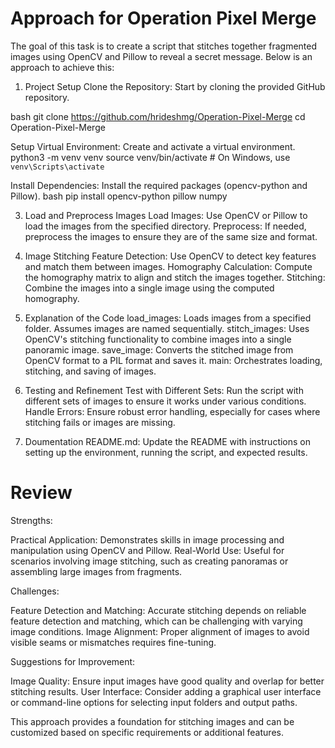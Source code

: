 # Approach for Operation Pixel Merge
The goal of this task is to create a script that stitches together fragmented images using OpenCV and Pillow to reveal a secret message. Below is an approach to achieve this:

1. Project Setup
Clone the Repository: Start by cloning the provided GitHub repository.

bash
git clone https://github.com/hrideshmg/Operation-Pixel-Merge
cd Operation-Pixel-Merge

Setup Virtual Environment: Create and activate a virtual environment.
python3 -m venv venv
source venv/bin/activate  # On Windows, use `venv\Scripts\activate`

Install Dependencies: Install the required packages (opencv-python and Pillow).
bash
pip install opencv-python pillow numpy

3. Load and Preprocess Images
Load Images: Use OpenCV or Pillow to load the images from the specified directory.
Preprocess: If needed, preprocess the images to ensure they are of the same size and format.

5. Image Stitching
Feature Detection: Use OpenCV to detect key features and match them between images.
Homography Calculation: Compute the homography matrix to align and stitch the images together.
Stitching: Combine the images into a single image using the computed homography.

6. Explanation of the Code
load_images: Loads images from a specified folder. Assumes images are named sequentially.
stitch_images: Uses OpenCV's stitching functionality to combine images into a single panoramic image.
save_image: Converts the stitched image from OpenCV format to a PIL format and saves it.
main: Orchestrates loading, stitching, and saving of images.

7. Testing and Refinement
Test with Different Sets: Run the script with different sets of images to ensure it works under various conditions.
Handle Errors: Ensure robust error handling, especially for cases where stitching fails or images are missing.

8. Doumentation
README.md: Update the README with instructions on setting up the environment, running the script, and expected results.

# Review
Strengths:

Practical Application: Demonstrates skills in image processing and manipulation using OpenCV and Pillow.
Real-World Use: Useful for scenarios involving image stitching, such as creating panoramas or assembling large images from fragments.

Challenges:

Feature Detection and Matching: Accurate stitching depends on reliable feature detection and matching, which can be challenging with varying image conditions.
Image Alignment: Proper alignment of images to avoid visible seams or mismatches requires fine-tuning.

Suggestions for Improvement:

Image Quality: Ensure input images have good quality and overlap for better stitching results.
User Interface: Consider adding a graphical user interface or command-line options for selecting input folders and output paths.

This approach provides a foundation for stitching images and can be customized based on specific requirements or additional features.
